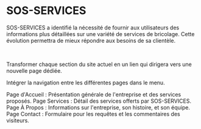 # SOS-SERVICES
SOS-SERVICES a identifié la nécessité de fournir aux utilisateurs des informations plus détaillées sur une variété de services de bricolage. Cette évolution permettra de mieux répondre aux besoins de sa clientèle.

​

Transformer chaque section du site actuel en un lien qui dirigera vers une nouvelle page dédiée.

Intégrer la navigation entre les différentes pages dans le menu.

Page d'Accueil : Présentation générale de l'entreprise et des services proposés.
Page Services : Détail des services offerts par SOS-SERVICES.
Page À Propos : Informations sur l'entreprise, son histoire, et son équipe.
Page Contact : Formulaire pour les requêtes et les commentaires des visiteurs.
